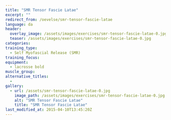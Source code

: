 ```yaml
---
title: "SMR Tensor Fascie Latae"
excerpt: ""
redirect_from: /oevelse/smr-tensor-fascie-latae
language: da
header:
  overlay_image: /assets/images/exercises/smr-tensor-fascie-latae-0.jpg
  teaser: /assets/images/exercises/smr-tensor-fascie-latae-0.jpg
categories:
training_type: 
  - Self Myofascial Release (SMR)
training_focus: 
equipment:
  - lacrosse bold
muscle_group:
alternative_titles:
  - 
gallery:
  - url: /assets/smr-tensor-fascie-latae-0.jpg
    image_path: /assets/images/exercises/smr-tensor-fascie-latae-0.jpg
    alt: "SMR Tensor Fascie Latae"
    title: "SMR Tensor Fascie Latae"
last_modified_at: 2015-04-10T13:45:20Z
---
```



